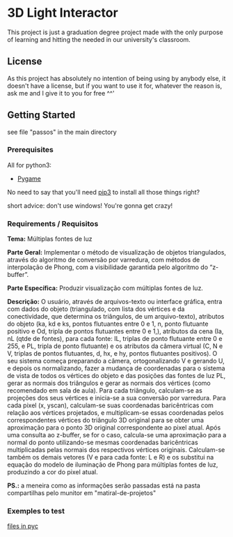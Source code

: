 # 3D Light Interactor
This project is just a graduation degree project made with the only purpose of learning and hitting the needed in our university's classroom.

## License

As this project has absolutely no intention of being using by anybody else, it doesn't have a license, but if you want to use it for, whatever the reason is, ask me and I give it to you for free ^^'

## Getting Started

see file "passos" in the main directory

### Prerequisites

All for python3:

* [Pygame](https://www.pygame.org/news) 

No need to say that you'll need [pip3](https://stackoverflow.com/questions/33906336/where-is-pip3-installing-modules) to install all those things right?

short advice: don't use windows! You're gonna get crazy!

### Requirements / Requisitos

**Tema:** Múltiplas fontes de luz

**Parte Geral:** Implementar o método de visualização de objetos triangulados, através do algoritmo de conversão por varredura, com métodos de interpolação de Phong, com a visibilidade garantida pelo algoritmo do “z-buffer”.

**Parte Específica:** Produzir visualização com múltiplas fontes de luz.

**Descrição:** O usuário, através de arquivos-texto ou interface gráfica, entra com dados do objeto (triangulado, com lista dos vértices e da conectividade, que determina os triângulos, de um arquivo-texto), atributos do objeto (ka, kd e ks, pontos flutuantes entre 0 e 1, n, ponto flutuante positivo e Od, tripla de pontos flutuantes entre 0 e 1,), atributos da cena (Ia, nL (qtde de fontes), para cada fonte: IL, triplas de ponto flutuante entre 0 e 255, e PL, tripla de ponto flutuante) e os atributos da câmera virtual (C, N e V, triplas de pontos flutuantes, d, hx, e hy, pontos flutuantes positivos). O seu sistema começa preparando a câmera, ortogonalizando V e gerando U, e depois os normalizando, fazer a mudança de coordenadas para o sistema de vista de todos os vértices do objeto e das posições das fontes de luz PL, gerar as normais dos triângulos e gerar as normais dos vértices (como recomendado em sala de aula). Para cada triângulo, calculam-se as projeções dos seus vértices e inicia-se a sua conversão por varredura. Para cada pixel (x, yscan), calculam-se suas coordenadas baricêntricas com relação aos vértices projetados, e multiplicam-se essas coordenadas pelos correspondentes vértices do triângulo 3D original para se obter uma aproximação para o ponto 3D original correspondente ao pixel atual. Após uma consulta ao z-buffer, se for o caso, calcula-se uma aproximação para a normal do ponto utilizando-se mesmas coordenadas baricêntricas multiplicadas pelas normais dos respectivos vértices originais. Calculam-se também os demais vetores (V e para cada fonte: L e R) e os substitui na equação do modelo de iluminação de Phong para múltiplas fontes de luz, produzindo a cor do pixel atual.

**PS.:** a meneira como as informações serão passadas está na pasta compartilhas pelo munitor em "matiral-de-projetos"

### Exemples to test
[files in pyc](https://people.sc.fsu.edu/~jburkardt/data/ply/ply.html)